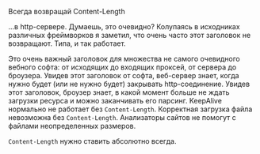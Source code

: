 Всегда возвращай Content-Length

...в http-сервере. Думаешь, это очевидно? Колупаясь в исходниках различных фреймворков я заметил, что очень часто этот заголовок не возвращают. Типа, и так работает.

Это очень важный заголовок для множества не самого очевидного вебного софта: от исходящих до входящих проксей, от сервера до броузера. Увидев этот заголовок от софта, веб-сервер знает, когда нужно будет (или не нужно будет) закрывать http-соединение. Увидев этот заголовок, броузер знает, в какой момент больше не ждать загрузки ресурса и можно заканчивать его парсинг. KeepAlive нормально не работает без `Content-Length`. Корректная загрузка файла невозможна без `Content-Length`. Анализаторы сайтов не помогут с файлами неопределенных размеров.

`Content-Length` нужно ставить абсолютно всегда.
